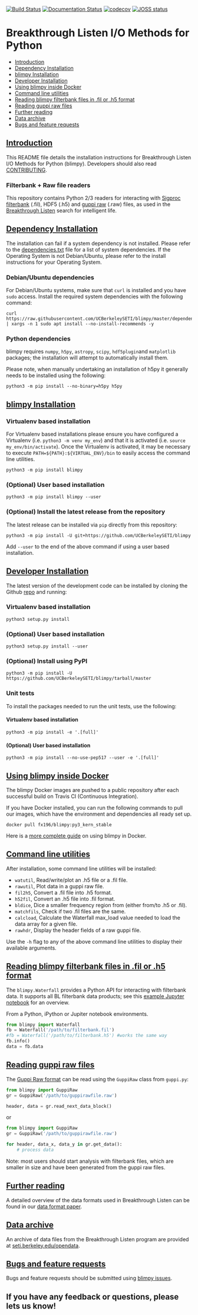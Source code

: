 [![Build Status](https://github.com/UCBerkeleySETI/blimpy/workflows/Test%20Blimpy/badge.svg)](https://github.com/UCBerkeleySETI/blimpy/actions)
[![Documentation Status](https://readthedocs.org/projects/blimpy/badge/?version=latest)](https://blimpy.readthedocs.io/en/latest/?badge=latest)
[![codecov](https://codecov.io/gh/UCBerkeleySETI/blimpy/branch/master/graph/badge.svg)](https://codecov.io/gh/UCBerkeleySETI/blimpy)
 [![JOSS status](http://joss.theoj.org/papers/e58ef21f0a924041bf9438fd75f8aed0/status.svg)](http://joss.theoj.org/papers/e58ef21f0a924041bf9438fd75f8aed0)

# Breakthrough Listen I/O Methods for Python
 
 - [Introduction](#introduction)
 - [Dependency Installation](#dependency-installtion)
 - [blimpy Installation](#blimpy-installation)
 - [Developer Installation](#developer-installation)
 - [Using blimpy inside Docker](#using-blimpy-inside-docker)
 - [Command line utilities](#command-line-utilities)
 - [Reading blimpy filterbank files in .fil or .h5 format](#reading-blimpy-filterbank-files-in-fil-or-h5-format)
 - [Reading guppi raw files](#reading-guppi-raw-files)
 - [Further reading](#further-reading)
 - [Data archive](#data-archive)
 - [Bugs and feature requests](#bugs-and-feature-requests)


## [Introduction](#introduction)
This README file details the installation instructions for Breakthrough Listen I/O Methods for Python (blimpy). Developers should also read [CONTRIBUTING](./CONTRIBUTING.md).

### Filterbank + Raw file readers
This repository contains Python 2/3 readers for interacting with [Sigproc filterbank](http://sigproc.sourceforge.net/sigproc.pdf) (.fil), HDF5 (.h5) and [guppi raw](https://baseband.readthedocs.io/en/stable/guppi/) (.raw) files, as used in the [Breakthrough Listen](https://seti.berkeley.edu) search for intelligent life.

## [Dependency Installation](#dependency-installation)
The installation can fail if a system dependency is not installed. Please refer to the [dependencies.txt](./dependencies.txt) file for a list of system dependencies. If the Operating System is not Debian/Ubuntu, please refer to the install instructions for your Operating System.

### Debian/Ubuntu dependencies
For Debian/Ubuntu systems, make sure that `curl` is installed and you have `sudo` access. Install the required system dependencies with the following command:
```
curl https://raw.githubusercontent.com/UCBerkeleySETI/blimpy/master/dependencies.txt | xargs -n 1 sudo apt install --no-install-recommends -y
```

### Python dependencies
blimpy requires `numpy`, `h5py`, `astropy`, `scipy`, `hdf5plugin`and `matplotlib` packages; the installation will attempt to automatically install them.

Please note, when manually undertaking an installation of h5py it generally needs to be installed using the following:
```
python3 -m pip install --no-binary=h5py h5py
```

## [blimpy Installation](#blimpy-installation)

### Virtualenv based installation
For Virtualenv based installations please ensure you have configured a Virtualenv (i.e. `python3 -m venv my_env`) and that it is activated (i.e. `source my_env/bin/activate`). Once the Virtualenv is activated, it may be necessary to execute `PATH=${PATH}:${VIRTUAL_ENV}/bin` to easily access the command line utilities.
```
python3 -m pip install blimpy
```

### (Optional) User based installation
```
python3 -m pip install blimpy --user
```

### (Optional) Install the latest release from the repository
The latest release can be installed via `pip` directly from this repository:
```
python3 -m pip install -U git+https://github.com/UCBerkeleySETI/blimpy
```
Add `--user` to the end of the above command if using a user based installation.

## [Developer Installation](#developer-installation)
The latest version of the development code can be installed by cloning the Github [repo](https://github.com/UCBerkeleySETI/blimpy) and running:

### Virtualenv based installation
```
python3 setup.py install
```

### (Optional) User based installation
```
python3 setup.py install --user
```

### (Optional) Install using PyPI
```
python3 -m pip install -U https://github.com/UCBerkeleySETI/blimpy/tarball/master
```

### Unit tests
To install the packages needed to run the unit tests, use the following:

#### Virtualenv based installation
```
python3 -m pip install -e '.[full]'
```

#### (Optional) User based installation
```
python3 -m pip install --no-use-pep517 --user -e '.[full]'
```

## [Using blimpy inside Docker](#using-blimpy-inside-docker)
The blimpy Docker images are pushed to a public repository after each successful build on Travis CI (Continuous Integration).

If you have Docker installed, you can run the following commands to pull our images, which have the environment and dependencies all ready set up.
```
docker pull fx196/blimpy:py3_kern_stable
```

Here is a [more complete guide](./docker_guide.md) on using blimpy in Docker.

## [Command line utilities](#command-line-utilities)
After installation, some command line utilities will be installed:
- `watutil`, Read/write/plot an .h5 file or a .fil file.
- `rawutil`, Plot data in a guppi raw file.
- `fil2h5`, Convert a .fil file into .h5 format.
- `h52fil`, Convert an .h5 file into .fil format.
- `bldice`, Dice a smaller frequency region from (either from/to .h5 or .fil).
- `matchfils`, Check if two .fil files are the same.
- `calcload`, Calculate the Waterfall max_load value needed to load the data array for a given file.
- `rawhdr`, Display the header fields of a raw guppi file.

Use the `-h` flag to any of the above command line utilities to display their available arguments.

## [Reading blimpy filterbank files in .fil or .h5 format](#reading-blimpy-filterbank-files-in-fil-or-h5-format)
The `blimpy.Waterfall`  provides a Python API for interacting with filterbank data. It supports all BL filterbank data products; see this [example Jupyter notebook](https://github.com/UCBerkeleySETI/blimpy/blob/master/examples/voyager.ipynb) for an overview.

From a Python, iPython or Jupiter notebook environments.

```python
from blimpy import Waterfall
fb = Waterfall('/path/to/filterbank.fil')
#fb = Waterfall('/path/to/filterbank.h5') #works the same way
fb.info()
data = fb.data
```

## [Reading guppi raw files](#reading-guppi-raw-files)
The [Guppi Raw format](https://github.com/UCBerkeleySETI/breakthrough/blob/master/doc/RAW-File-Format.md) can be read using the `GuppiRaw` class from `guppi.py`:

```python
from blimpy import GuppiRaw
gr = GuppiRaw('/path/to/guppirawfile.raw')

header, data = gr.read_next_data_block()
```

or

```python
from blimpy import GuppiRaw
gr = GuppiRaw('/path/to/guppirawfile.raw')

for header, data_x, data_y in gr.get_data():
    # process data
```

Note: most users should start analysis with filterbank files, which are smaller in size and have been generated from the guppi raw files.

## [Further reading](#further-reading)
A detailed overview of the data formats used in Breakthrough Listen can be found in our [data format paper](https://ui.adsabs.harvard.edu/abs/2019arXiv190607391L/abstract). 

## [Data archive](#data-archive)
An archive of data files from the Breakthrough Listen program are provided at [seti.berkeley.edu/opendata](http://seti.berkeley.edu/opendata).

## [Bugs and feature requests](#bugs-and-feature-requests)

Bugs and feature requests should be submitted using [blimpy issues](https://github.com/UCBerkeleySETI/blimpy/issues).

## If you have any feedback or questions, please lets us know!
